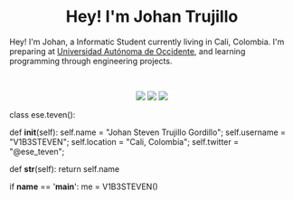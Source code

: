 <h1 align="center">
  <b>Hey! I'm Johan Trujillo</b>
</h1>

Hey! I'm Johan, a Informatic Student currently living in Cali, Colombia. I'm preparing at 
<a href="https://www.uao.edu.co">Universidad Autónoma de Occidente</a>, 
and learning programming through engineering projects.

<br>

<p>
<div align="center">
  <img src="https://img.shields.io/badge/-HTML-c58545?style=for-the-badge&logo=html5&logoColor=c58545&labelColor=282828">
  <img src="https://img.shields.io/badge/-CSS-d1a01f?style=for-the-badge&logo=css3&logoColor=d1a01f&labelColor=282828">
  <img src="https://img.shields.io/badge/-Python-98b982?style=for-the-badge&logo=python&logoColor=98b982&labelColor=282828">
</div>
</p>

class ese.teven():
    
  def __init__(self):
    self.name = "Johan Steven Trujillo Gordillo";
    self.username = "V1B3STEVEN";
    self.location = "Cali, Colombia";
    self.twitter = "@ese_teven";
  
  def __str__(self):
    return self.name

if __name__ == '__main__':
    me = V1B3STEVEN()
